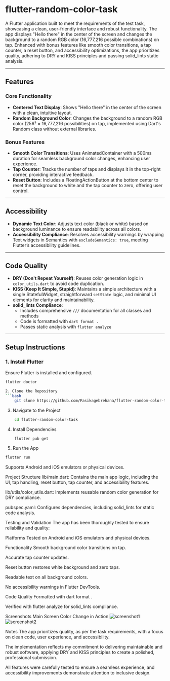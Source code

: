 # flutter-random-color-task
A Flutter application built to meet the requirements of the test task, showcasing a clean, user-friendly interface and robust functionality. The app displays "Hello there" in the center of the screen and changes the background to a random RGB color (16,777,216 possible combinations) on tap. Enhanced with bonus features like smooth color transitions, a tap counter, a reset button, and accessibility optimizations, the app prioritizes quality, adhering to DRY and KISS principles and passing solid_lints static analysis.

---

## Features

### Core Functionality

- **Centered Text Display**: Shows "Hello there" in the center of the screen with a clean, intuitive layout.
- **Random Background Color**: Changes the background to a random RGB color (256³ = 16,777,216 possibilities) on tap, implemented using Dart's Random class without external libraries.

### Bonus Features

- **Smooth Color Transitions**: Uses AnimatedContainer with a 500ms duration for seamless background color changes, enhancing user experience.
- **Tap Counter**: Tracks the number of taps and displays it in the top-right corner, providing interactive feedback.
- **Reset Button**: Includes a FloatingActionButton at the bottom center to reset the background to white and the tap counter to zero, offering user control.

---

## Accessibility

- **Dynamic Text Color**: Adjusts text color (black or white) based on background luminance to ensure readability across all colors.
- **Accessibility Compliance**: Resolves accessibility warnings by wrapping Text widgets in Semantics with `excludeSemantics: true`, meeting Flutter’s accessibility guidelines.

---

## Code Quality

- **DRY (Don't Repeat Yourself)**: Reuses color generation logic in `color_utils.dart` to avoid code duplication.
- **KISS (Keep It Simple, Stupid)**: Maintains a simple architecture with a single StatefulWidget, straightforward `setState` logic, and minimal UI elements for clarity and maintainability.
- **solid_lints Compliance**:
  - Includes comprehensive `///` documentation for all classes and methods
  - Code is formatted with `dart format .`
  - Passes static analysis with `flutter analyze`

---

## Setup Instructions

### 1. Install Flutter

Ensure Flutter is installed and configured.

```bash
flutter doctor

2. Clone the Repository
```bash
    git clone https://github.com/Fasikagebrehana/flutter-random-color-task.git
```

3. Navigate to the Project
```bash
    cd flutter-random-color-task
```
4. Install Dependencies
```bash
    flutter pub get
```
5. Run the App
```bash
flutter run
```
Supports Android and iOS emulators or physical devices.

Project Structure
lib/main.dart: Contains the main app logic, including the UI, tap handling, reset button, tap counter, and accessibility features.

lib/utils/color_utils.dart: Implements reusable random color generation for DRY compliance.

pubspec.yaml: Configures dependencies, including solid_lints for static code analysis.

Testing and Validation
The app has been thoroughly tested to ensure reliability and quality:

Platforms
Tested on Android and iOS emulators and physical devices.

Functionality
Smooth background color transitions on tap.

Accurate tap counter updates.

Reset button restores white background and zero taps.

Readable text on all background colors.

No accessibility warnings in Flutter DevTools.

Code Quality
Formatted with dart format .

Verified with flutter analyze for solid_lints compliance.

Screenshots
Main Screen	Color Change in Action
![screenshot1](https://github.com/user-attachments/assets/448cb8e0-471f-48cb-90a0-223150d346da)
![screenshot2](https://github.com/user-attachments/assets/daba5314-44c8-4a50-a96a-a54b639dae91)


Notes
The app prioritizes quality, as per the task requirements, with a focus on clean code, user experience, and accessibility.

The implementation reflects my commitment to delivering maintainable and robust software, applying DRY and KISS principles to create a polished, professional submission.

All features were carefully tested to ensure a seamless experience, and accessibility improvements demonstrate attention to inclusive design.

